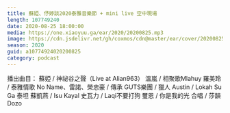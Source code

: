 ```yaml
---
title: 蘇婭、伃婷談2020泰雅音樂節 + mini live 空中現場
length: 107749240
date: 2020-08-25 18:00:00
media: https://one.xiaoyuu.ga/ear/2020/20200825.mp3
image: https://cdn.jsdelivr.net/gh/coxmos/cdn@master/ear/cover/20200825.jpeg
season: 2020
guid: a10774924020200825
category: podcast
---
```


播出曲目：
蘇婭 / 神祕谷之聲（Live at Alian963）
溫嵐 / 相聚歌Mlahuy
羅美玲 / 泰雅情歌
No Name、雷諾、榮忠豪 / 傳承
GUTS樂團 / 獵人
Austin / Lokah Su Ga 泰坦
蘇凱燕 / Isu Kayal
史瓦力 / Laqi不要打狗
璽恩 / 你是我的光 
合唱 / 莎韻 Dozo

